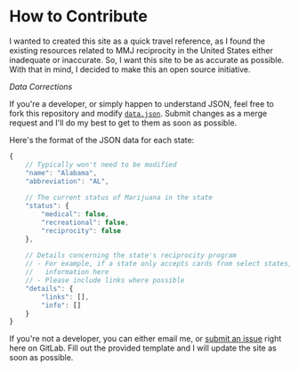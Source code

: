 # How to Contribute

I wanted to created this site as a quick travel reference, as I found the 
existing resources related to MMJ reciprocity in the United States either 
inadequate or inaccurate. So, I want this site to be as accurate as possible.
With that in mind, I decided to make this an open source initiative.

*Data Corrections*

If you're a developer, or simply happen to understand JSON, feel free to fork 
this repository and modify [`data.json`](https://gitlab.com/KaiTiggy/mmj-reciprocity/blob/master/src/data.json). 
Submit changes as a merge request and I'll do my best to get to them as soon as 
possible. 

Here's the format of the JSON data for each state:

```javascript
{
    // Typically won't need to be modified
    "name": "Alabama",
    "abbreviation": "AL",
    
    // The current status of Marijuana in the state
    "status": {
        "medical": false,
        "recreational": false,
        "reciprocity": false
    },
    
    // Details concerning the state's reciprocity program
    // - For example, if a state only accepts cards from select states, put this
    //   information here
    // - Please include links where possible
    "details": {
        "links": [],
        "info": []
    }
}
```

If you're not a developer, you can either email me, or [submit an issue](https://gitlab.com/KaiTiggy/mmj-reciprocity/issues/new)
right here on GitLab. Fill out the provided template and I will update the site 
as soon as possible.